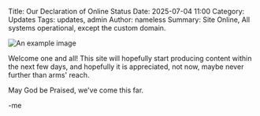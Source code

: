 Title: Our Declaration of Online Status
Date: 2025-07-04 11:00
Category: Updates
Tags: updates, admin
Author: nameless
Summary: Site Online, All systems operational, except the custom domain.


![An example image]({static}/images/sample-image.jpg)

Welcome one and all! This site will hopefully start producing content within the next few days, and hopefully it is appreciated, not now, maybe never further than arms' reach.

May God be Praised, we've come this far.

-me